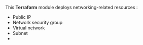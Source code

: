 This **Terraform** module deploys networking-related resources :  
  - Public IP
  - Network security group
  - Virtual network
  - Subnet
  - 

